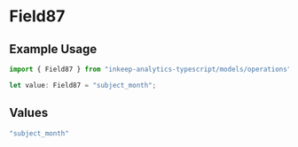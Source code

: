 # Field87

## Example Usage

```typescript
import { Field87 } from "inkeep-analytics-typescript/models/operations";

let value: Field87 = "subject_month";
```

## Values

```typescript
"subject_month"
```